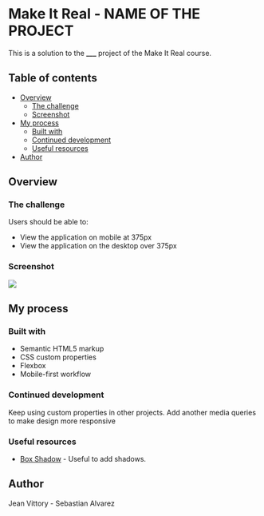 # Make It Real - NAME OF THE PROJECT

This is a solution to the **\_\_\_** project of the Make It Real course.

## Table of contents

- [Overview](#overview)
  - [The challenge](#the-challenge)
  - [Screenshot](#screenshot)
- [My process](#my-process)
  - [Built with](#built-with)
  - [Continued development](#continued-development)
  - [Useful resources](#useful-resources)
- [Author](#author)

## Overview

### The challenge

Users should be able to:

- View the application on mobile at 375px
- View the application on the desktop over 375px

### Screenshot

![](./screenshot.jpg)

## My process

### Built with

- Semantic HTML5 markup
- CSS custom properties
- Flexbox
- Mobile-first workflow

### Continued development

Keep using custom properties in other projects. Add another media queries to make design more
responsive

### Useful resources

- [Box Shadow](https://getcssscan.com/css-box-shadow-examples) - Useful to add shadows.

## Author

Jean Vittory - Sebastian Alvarez
